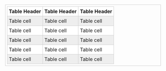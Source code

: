 <!DOCTYPE html>
<title>My Example</title>

<style>
  table {
    width: 100%;
    text-align: left;
  }
  table, th, td {
    border: 1px solid #ccc;
    border-collapse: collapse;
    padding: 5px;
  }
  table tr:nth-child(even) {
    background-color: #eee;
  }
  table tr:nth-child(odd) {
    background-color: #fff;
  }            
</style>
<table>
  <tr>
    <th>Table Header</th>
    <th>Table Header</th>
    <th>Table Header</th>
  </tr>
  <tr>
    <td>Table cell</td>
    <td>Table cell</td>
    <td>Table cell</td>
  </tr>
  <tr>
    <td>Table cell</td>
    <td>Table cell</td>
    <td>Table cell</td>
  </tr>
  <tr>
    <td>Table cell</td>
    <td>Table cell</td>
    <td>Table cell</td>
  </tr>
  <tr>
    <td>Table cell</td>
    <td>Table cell</td>
    <td>Table cell</td>
  </tr>
  <tr>
    <td>Table cell</td>
    <td>Table cell</td>
    <td>Table cell</td>
  </tr>
</table>
